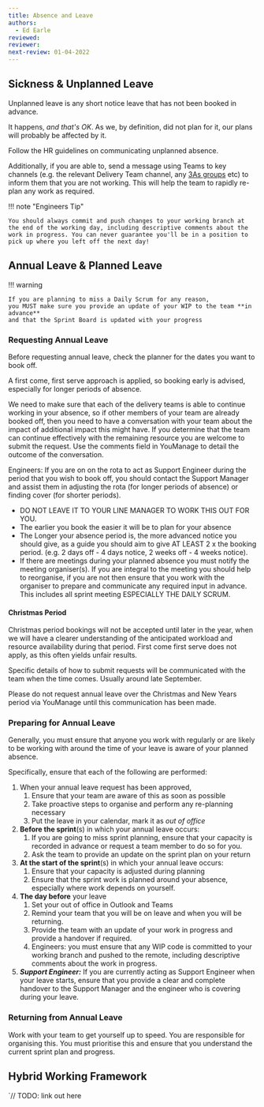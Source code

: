 ```yaml
---
title: Absence and Leave
authors: 
  - Ed Earle
reviewed: 
reviewer:
next-review: 01-04-2022
---
```


## Sickness & Unplanned Leave
Unplanned leave is any short notice leave that has not been booked in advance. 

It happens, _and that's OK_. As we, by definition, did not plan for it, our plans will probably be affected by it.

Follow the HR guidelines on communicating unplanned absence.

Additionally, if you are able to, send a message using Teams to key channels (e.g. the relevant Delivery Team channel, any [3As groups](/4.-Backlog-Management/) etc) to inform them that you are not working. This will help the team to rapidly re-plan any work as required.

!!! note "Engineers Tip" 

    You should always commit and push changes to your working branch at the end of the working day, including descriptive comments about the work in progress. You can never guarantee you'll be in a position to pick up where you left off the next day!


## Annual Leave & Planned Leave

!!! warning

    If you are planning to miss a Daily Scrum for any reason, 
    you MUST make sure you provide an update of your WIP to the team **in advance** 
    and that the Sprint Board is updated with your progress

### Requesting Annual Leave
Before requesting annual leave, check the planner for the dates you want to book off.

A first come, first serve approach is applied, so booking early is advised, especially for longer periods of absence.

We need to make sure that each of the delivery teams is able to continue working in your absence, so if other members of your team are already booked off, then you need to have a conversation with your team about the impact of additional impact this might have. If you determine that the team can continue effectively with the remaining resource you are welcome to submit the request. Use the comments field in YouManage to detail the outcome of the conversation.

Engineers: If you are on on the rota to act as Support Engineer during the period that you wish to book off, you should contact the Support Manager and assist them in adjusting the rota (for longer periods of absence) or finding cover (for shorter periods).

- DO NOT LEAVE IT TO YOUR LINE MANAGER TO WORK THIS OUT FOR YOU.
- The earlier you book the easier it will be to plan for your absence
- The Longer your absence period is, the more advanced notice you should give, as a guide you should aim to give AT LEAST 2 x the booking period. (e.g. 2 days off - 4 days notice, 2 weeks off - 4 weeks notice).
- If there are meetings during your planned absence you must notify the meeting organiser(s). If you are integral to the meeting you should help to reorganise, if you are not then ensure that you work with the organiser to prepare and communicate any required input in advance. This includes all sprint meeting ESPECIALLY THE DAILY SCRUM.

#### Christmas Period
Christmas period bookings will not be accepted until later in the year, when we will have a clearer understanding of the anticipated workload and resource availability during that period. First come first serve does not apply, as this often yields unfair results.

Specific details of how to submit requests will be communicated with the team when the time comes. Usually around late September.

Please do not request annual leave over the Christmas and New Years period via YouManage until this communication has been made.



### Preparing for Annual Leave
Generally, you must ensure that anyone you work with regularly or are likely to be working with around the time of your leave is aware of your planned absence.

Specifically, ensure that each of the following are performed:

1. When your annual leave request has been approved, 
    1. Ensure that your team are aware of this as soon as possible
    1. Take proactive steps to organise and perform any re-planning necessary
    1. Put the leave in your calendar, mark it as _out of office_
1. **Before the sprint**(s) in which your annual leave occurs:
    1. If you are going to miss sprint planning, ensure that your capacity is recorded in advance or request a team member to do so for you.
    1. Ask the team to provide an update on the sprint plan on your return
1. **At the start of the sprint**(s) in which your annual leave occurs:
    1. Ensure that your capacity is adjusted during planning
    1. Ensure that the sprint work is planned around your absence, especially where work depends on yourself.
1. **The day before** your leave
    1. Set your out of office in Outlook and Teams
    1. Remind your team that you will be on leave and when you will be returning.
    1. Provide the team with an update of your work in progress and provide a handover if required.
    1. Engineers: you must ensure that any WIP code is committed to your working branch and pushed to the remote, including descriptive comments about the work in progress.
1. **_Support Engineer:_** If you are currently acting as Support Engineer when your leave starts, ensure that you provide a clear and complete handover to the Support Manager and the engineer who is covering during your leave.

### Returning from Annual Leave
Work with your team to get yourself up to speed. You are responsible for organising this. You must prioritise this and ensure that you understand the current sprint plan and progress.

## Hybrid Working Framework
`// TODO:  link out here